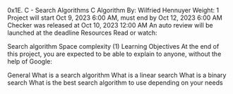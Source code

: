0x1E. C - Search Algorithms
C
Algorithm
 By: Wilfried Hennuyer
 Weight: 1
 Project will start Oct 9, 2023 6:00 AM, must end by Oct 12, 2023 6:00 AM
 Checker was released at Oct 10, 2023 12:00 AM
 An auto review will be launched at the deadline
Resources
Read or watch:

Search algorithm
Space complexity (1)
Learning Objectives
At the end of this project, you are expected to be able to explain to anyone, without the help of Google:

General
What is a search algorithm
What is a linear search
What is a binary search
What is the best search algorithm to use depending on your needs
